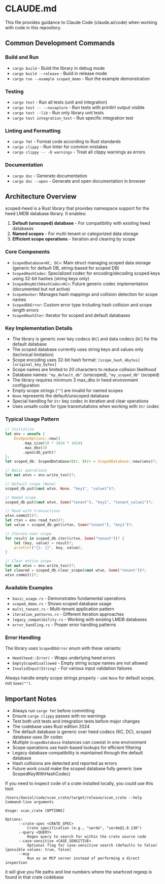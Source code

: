 # CLAUDE.md

This file provides guidance to Claude Code (claude.ai/code) when working with code in this repository.

## Common Development Commands

### Build and Run
- `cargo build` - Build the library in debug mode
- `cargo build --release` - Build in release mode
- `cargo run --example scoped_demo` - Run the example demonstration

### Testing
- `cargo test` - Run all tests (unit and integration)
- `cargo test -- --nocapture` - Run tests with println! output visible
- `cargo test --lib` - Run only library unit tests
- `cargo test integration_test` - Run specific integration test

### Linting and Formatting
- `cargo fmt` - Format code according to Rust standards
- `cargo clippy` - Run linter for common mistakes
- `cargo clippy -- -D warnings` - Treat all clippy warnings as errors

### Documentation
- `cargo doc` - Generate documentation
- `cargo doc --open` - Generate and open documentation in browser

## Architecture Overview

scoped-heed is a Rust library that provides namespace support for the heed LMDB database library. It enables:

1. **Default (unscoped) database** - For compatibility with existing heed databases
2. **Named scopes** - For multi-tenant or categorized data storage
3. **Efficient scope operations** - Iteration and clearing by scope

### Core Components

- `ScopedDatabase<KC, DC>`: Main struct managing scoped data storage (generic for default DB, string-based for scoped DB)
- `ScopedHashCodec`: Specialized codec for encoding/decoding scoped keys using 32-bit hashes (string keys only)
- `ScopedKeyWithHashCodec<KC>`: Future generic codec implementation (documented but not active)
- `ScopeHasher`: Manages hash mappings and collision detection for scope names
- `ScopedDbError`: Custom error type including hash collision and scope length errors
- `ScopedHashIter`: Iterator for scoped and default databases

### Key Implementation Details

- The library is generic over key codecs (`KC`) and data codecs (`DC`) for the default database
- The scoped database currently uses string keys and values only (technical limitation)
- Scope encoding uses 32-bit hash format: `[scope_hash_4bytes][original_key_bytes]`
- Scope names are limited to 20 characters to reduce collision likelihood
- Database names: `"my_default_db"` (unscoped), `"my_scoped_db"` (scoped)
- The library requires minimum 3 max_dbs in heed environment configuration
- Empty scope strings (`""`) are invalid for named scopes
- `None` represents the default/unscoped database
- Special handling for `Str` key codec in iteration and clear operations
- Uses unsafe code for type transmutations when working with `Str` codec

### Typical Usage Pattern

```rust
// Initialize
let env = unsafe {
    EnvOpenOptions::new()
        .map_size(10 * 1024 * 1024)
        .max_dbs(3)
        .open(db_path)?
};
let scoped_db: ScopedDatabase<Str, Str> = ScopedDatabase::new(&env)?;

// Basic operations
let mut wtxn = env.write_txn()?;

// Default scope (None)
scoped_db.put(&mut wtxn, None, "key1", "value1")?;

// Named scope
scoped_db.put(&mut wtxn, Some("tenant"), "key1", "tenant_value1")?;

// Read with transactions
wtxn.commit()?;
let rtxn = env.read_txn()?;
let value = scoped_db.get(&rtxn, Some("tenant"), "key1")?;

// Iterate over scope
for result in scoped_db.iter(&rtxn, Some("tenant"))? {
    let (key, value) = result?;
    println!("{}: {}", key, value);
}

// Clear entire scope
let mut wtxn = env.write_txn()?;
let cleared = scoped_db.clear_scope(&mut wtxn, Some("tenant"))?;
wtxn.commit()?;
```

### Available Examples

- `basic_usage.rs` - Demonstrates fundamental operations
- `scoped_demo.rs` - Shows scoped database usage
- `multi_tenant.rs` - Multi-tenant application pattern
- `iteration_patterns.rs` - Different iteration approaches
- `legacy_compatibility.rs` - Working with existing LMDB databases
- `error_handling.rs` - Proper error handling patterns

### Error Handling

The library uses `ScopedDbError` enum with these variants:
- `Heed(heed::Error)` - Wraps underlying heed errors
- `EmptyScopeDisallowed` - Empty string scope names are not allowed
- `InvalidInput(String)` - For various input validation failures

Always handle empty scope strings properly - use `None` for default scope, not `Some("")`.

## Important Notes

- Always run `cargo fmt` before committing
- Ensure `cargo clippy` passes with no warnings
- Test both unit tests and integration tests before major changes
- The codebase uses Rust edition 2024
- The default database is generic over heed codecs (KC, DC), scoped database uses Str codec
- Multiple `ScopedDatabase` instances can coexist in one environment
- Scope operations use hash-based lookups for efficient filtering
- Legacy database compatibility is maintained through the default database
- Hash collisions are detected and reported as errors
- Future work could make the scoped database fully generic (see ScopedKeyWithHashCodec)

If you need to inspect code of a crate installed locally, you could use this tool:

```
/Users/daniel/code/scan_crate/target/release/scan_crate --help
Command-line arguments

Usage: scan_crate [OPTIONS]

Options:
      --crate-spec <CRATE_SPEC>
          Crate specification (e.g., "serde", "serde@1.0.130")
      --query <QUERY>
          Regex query to search for within the crate source code
      --case-sensitive <CASE_SENSITIVE>
          Optional flag for case-sensitive search (defaults to false) [possible values: true, false]
      --mcp
          Run as an MCP server instead of performing a direct inspection
```

it will give you file paths and line numbers where the searhced regexp is found in that crate codebase
